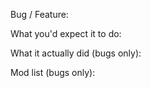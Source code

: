 Bug / Feature:

What you'd expect it to do:

What it actually did (bugs only):

Mod list (bugs only):

